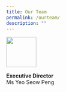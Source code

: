 ```yaml
---
title: Our Team
permalink: /ourteam/
description: ""
---
```

<img height="80" width="80" src="https://www.perfectpassportphotos.com/img/img_placeholder_avatar.jpg">

**Executive Director**
<br>Ms Yeo Seow Peng

				 
				 
				 